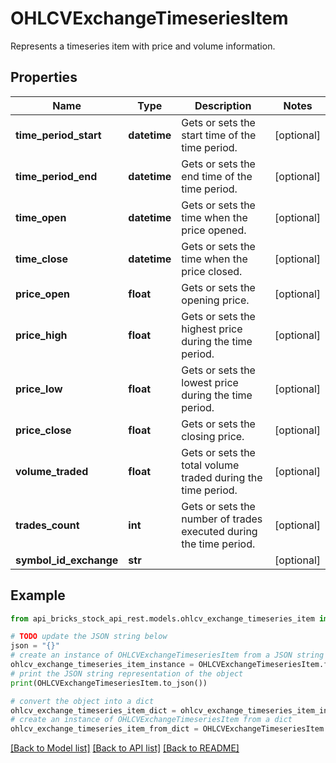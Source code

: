 # OHLCVExchangeTimeseriesItem

Represents a timeseries item with price and volume information.

## Properties

Name | Type | Description | Notes
------------ | ------------- | ------------- | -------------
**time_period_start** | **datetime** | Gets or sets the start time of the time period. | [optional] 
**time_period_end** | **datetime** | Gets or sets the end time of the time period. | [optional] 
**time_open** | **datetime** | Gets or sets the time when the price opened. | [optional] 
**time_close** | **datetime** | Gets or sets the time when the price closed. | [optional] 
**price_open** | **float** | Gets or sets the opening price. | [optional] 
**price_high** | **float** | Gets or sets the highest price during the time period. | [optional] 
**price_low** | **float** | Gets or sets the lowest price during the time period. | [optional] 
**price_close** | **float** | Gets or sets the closing price. | [optional] 
**volume_traded** | **float** | Gets or sets the total volume traded during the time period. | [optional] 
**trades_count** | **int** | Gets or sets the number of trades executed during the time period. | [optional] 
**symbol_id_exchange** | **str** |  | [optional] 

## Example

```python
from api_bricks_stock_api_rest.models.ohlcv_exchange_timeseries_item import OHLCVExchangeTimeseriesItem

# TODO update the JSON string below
json = "{}"
# create an instance of OHLCVExchangeTimeseriesItem from a JSON string
ohlcv_exchange_timeseries_item_instance = OHLCVExchangeTimeseriesItem.from_json(json)
# print the JSON string representation of the object
print(OHLCVExchangeTimeseriesItem.to_json())

# convert the object into a dict
ohlcv_exchange_timeseries_item_dict = ohlcv_exchange_timeseries_item_instance.to_dict()
# create an instance of OHLCVExchangeTimeseriesItem from a dict
ohlcv_exchange_timeseries_item_from_dict = OHLCVExchangeTimeseriesItem.from_dict(ohlcv_exchange_timeseries_item_dict)
```
[[Back to Model list]](../README.md#documentation-for-models) [[Back to API list]](../README.md#documentation-for-api-endpoints) [[Back to README]](../README.md)


